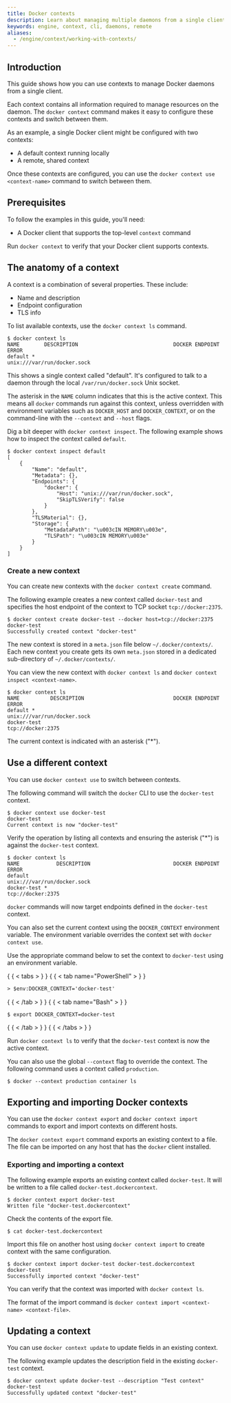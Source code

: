```yaml
---
title: Docker contexts
description: Learn about managing multiple daemons from a single client with contexts
keywords: engine, context, cli, daemons, remote
aliases:
  - /engine/context/working-with-contexts/
---
```


## Introduction

This guide shows how you can use contexts to manage Docker daemons from a single client.

Each context contains all information required to manage resources on the daemon.
The `docker context` command makes it easy to configure these contexts and switch between them.

As an example, a single Docker client might be configured with two contexts:

- A default context running locally
- A remote, shared context

Once these contexts are configured,
you can use the `docker context use <context-name>` command
to switch between them.

## Prerequisites

To follow the examples in this guide, you'll need:

- A Docker client that supports the top-level `context` command

Run `docker context` to verify that your Docker client supports contexts.

## The anatomy of a context

A context is a combination of several properties. These include:

- Name and description
- Endpoint configuration
- TLS info

To list available contexts, use the `docker context ls` command.

```console
$ docker context ls
NAME        DESCRIPTION                               DOCKER ENDPOINT               ERROR
default *                                             unix:///var/run/docker.sock
```

This shows a single context called "default".
It's configured to talk to a daemon through the local `/var/run/docker.sock` Unix socket.

The asterisk in the `NAME` column indicates that this is the active context.
This means all `docker` commands run against this context,
unless overridden with environment variables such as `DOCKER_HOST` and `DOCKER_CONTEXT`,
or on the command-line with the `--context` and `--host` flags.

Dig a bit deeper with `docker context inspect`.
The following example shows how to inspect the context called `default`.

```console
$ docker context inspect default
[
    {
        "Name": "default",
        "Metadata": {},
        "Endpoints": {
            "docker": {
                "Host": "unix:///var/run/docker.sock",
                "SkipTLSVerify": false
            }
        },
        "TLSMaterial": {},
        "Storage": {
            "MetadataPath": "\u003cIN MEMORY\u003e",
            "TLSPath": "\u003cIN MEMORY\u003e"
        }
    }
]
```

### Create a new context

You can create new contexts with the `docker context create` command.

The following example creates a new context called `docker-test` and specifies
the host endpoint of the context to TCP socket `tcp://docker:2375`.

```console
$ docker context create docker-test --docker host=tcp://docker:2375
docker-test
Successfully created context "docker-test"
```

The new context is stored in a `meta.json` file below `~/.docker/contexts/`.
Each new context you create gets its own `meta.json` stored in a dedicated sub-directory of `~/.docker/contexts/`.

You can view the new context with `docker context ls` and `docker context inspect <context-name>`.

```console
$ docker context ls
NAME          DESCRIPTION                             DOCKER ENDPOINT               ERROR
default *                                             unix:///var/run/docker.sock
docker-test                                           tcp://docker:2375
```

The current context is indicated with an asterisk ("\*").

## Use a different context

You can use `docker context use` to switch between contexts.

The following command will switch the `docker` CLI to use the `docker-test` context.

```console
$ docker context use docker-test
docker-test
Current context is now "docker-test"
```

Verify the operation by listing all contexts and ensuring the asterisk ("\*") is against the `docker-test` context.

```console
$ docker context ls
NAME            DESCRIPTION                           DOCKER ENDPOINT               ERROR
default                                               unix:///var/run/docker.sock
docker-test *                                         tcp://docker:2375
```

`docker` commands will now target endpoints defined in the `docker-test` context.

You can also set the current context using the `DOCKER_CONTEXT` environment variable.
The environment variable overrides the context set with `docker context use`.

Use the appropriate command below to set the context to `docker-test` using an environment variable.

{ { < tabs > } }
{ { < tab name="PowerShell" > } }

```ps
> $env:DOCKER_CONTEXT='docker-test'
```

{ { < /tab > } }
{ { < tab name="Bash" > } }

```console
$ export DOCKER_CONTEXT=docker-test
```

{ { < /tab > } }
{ { < /tabs > } }

Run `docker context ls` to verify that the `docker-test` context is now the
active context.

You can also use the global `--context` flag to override the context.
The following command uses a context called `production`.

```console
$ docker --context production container ls
```

## Exporting and importing Docker contexts

You can use the `docker context export` and `docker context import` commands
to export and import contexts on different hosts.

The `docker context export` command exports an existing context to a file.
The file can be imported on any host that has the `docker` client installed.

### Exporting and importing a context

The following example exports an existing context called `docker-test`.
It will be written to a file called `docker-test.dockercontext`.

```console
$ docker context export docker-test
Written file "docker-test.dockercontext"
```

Check the contents of the export file.

```console
$ cat docker-test.dockercontext
```

Import this file on another host using `docker context import`
to create context with the same configuration.

```console
$ docker context import docker-test docker-test.dockercontext
docker-test
Successfully imported context "docker-test"
```

You can verify that the context was imported with `docker context ls`.

The format of the import command is `docker context import <context-name> <context-file>`.

## Updating a context

You can use `docker context update` to update fields in an existing context.

The following example updates the description field in the existing `docker-test` context.

```console
$ docker context update docker-test --description "Test context"
docker-test
Successfully updated context "docker-test"
```
